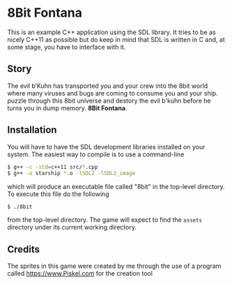 # 8Bit Fontana #

This is an example C++ application using the SDL library.
It tries to be as nicely C++11 as possible but do keep in
mind that SDL is written in C and, at some stage, you have
to interface with it.

## Story ##
The evil b’Kuhn has transported you and your crew into the 8bit world where many viruses and bugs are coming to consume you and your ship. puzzle through this 8bit universe and destory the evil b'kuhn before he turns you in dump memory. **8Bit Fontana**.

## Installation ##
You will have to have the SDL development libraries installed on
your system.  The easiest way to compile is to use a command-line

```bash
$ g++ -c -std=c++11 src/*.cpp
$ g++ -o starship *.o -lSDL2 -lSDL2_image
```

which will produce an executable file called "8bit" in the
top-level directory.  To execute this file do the following

`$ ./8bit`
 
from the top-level directory.  The game will expect to find the
`assets` directory under its current working directory.

## Credits ##
The sprites in this game were created by me through the use of a program called
https://www.Piskel.com for the creation tool

